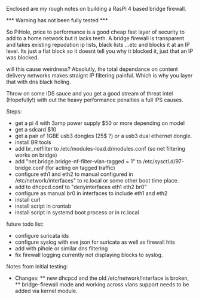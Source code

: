 Enclosed are my rough notes on building a RasPi 4 based bridge firewall.

*** Warning has not been fully tested ***

So PiHole, price to performance is a good cheap fast layer of security to add to a home network but it lacks teeth.
A bridge firewall is transparent and takes existing repudation ip lists, black lists ...etc and blocks it at an IP level.
Its just a flat block so it doesnt tell you why it blocked it, just that an IP was blocked.  

will this cause weirdness? Absolutly, the total dependance on content delivery networks makes straignt IP filtering painful.
Which is why you layer that with dns black holing.

Throw on some IDS sauce and you get a good stream of threat intel (Hopefully!) with out the heavy performance penalties a full IPS causes.

Steps:
* get a pi 4 with 3amp power supply $50 or more depending on model
* get a sdcard $10
* get a pair of 1GBE usb3 dongles (25$ ?) or a usb3 dual ethernet dongle.
* install BR tools
* add br_netfilter to /etc/modules-load.d/modules.conf (so net filtering works on bridge)
* add "net.bridge.bridge-nf-filter-vlan-tagged = 1" to /etc/sysctl.d/97-bridge.conf  (for acting on tagged traffic)
* configure eth1 and eth2 to manual configured in /etc/network/interfaces" to rc.local or some other boot time place.
* add to dhcpcd.conf to "denyinterfaces eth1 eth2 br0"
* configure as manual br0 in interfaces to include eth1 and eth2
* install curl
* install script in crontab
* install script in systemd boot process or in rc.local

future todo list:
* configure suricata ids
* configure syslog with eve json for suricata as well as firewall hits
* add with pihole or similar dns filtering
* fix firewall logging currently not displaying blocks to syslog.

Notes from initial testing:
* Changes: 
** new dhcpcd and the old /etc/network/interface is broken, 
** bridge-firewall mode and working across vlans support needs to be added via kernel module.
